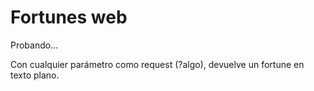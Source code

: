# Fortunes web

Probando...

Con cualquier parámetro como request (?algo), devuelve un fortune en texto
plano.

